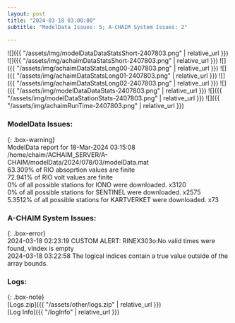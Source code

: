 ```yaml
---
layout: post
title: "2024-03-18 03:00:00"
subtitle: "ModelData Issues: 5; A-CHAIM System Issues: 2"

---
```


![]({{ "/assets/img/modelDataDataStatsShort-2407803.png" | relative_url }})
![]({{ "/assets/img/achaimDataStatsShort-2407803.png" | relative_url }})
![]({{ "/assets/img/achaimDataStatsLong00-2407803.png" | relative_url }})
![]({{ "/assets/img/achaimDataStatsLong01-2407803.png" | relative_url }})
![]({{ "/assets/img/achaimDataStatsLong02-2407803.png" | relative_url }})
![]({{ "/assets/img/modelDataDataStats-2407803.png" | relative_url }})
![]({{ "/assets/img/modelDataStationStats-2407803.png" | relative_url }})
![]({{ "/assets/img/achaimRunTime-2407803.png" | relative_url }})


### ModelData Issues:  
  
{: .box-warning}  
 ModelData report for 18-Mar-2024 03:15:08   
 /home/chaim/ACHAIM_SERVER/A-CHAIM/modelData/2024/078/03/modelData.mat   
 63.309% of RIO absoprtion values are finite   
 72.941% of RIO volt values are finite   
 0% of all possible stations for IONO were downloaded. x3120   
 0% of all possible stations for SENTINEL were downloaded. x2575   
 5.3512% of all possible stations for KARTVERKET were downloaded. x73   
  
### A-CHAIM System Issues:  
  
{: .box-error}  
2024-03-18 02:23:19 CUSTOM ALERT: RINEX303o:No valid times were found, vIndex is empty  
2024-03-18 03:22:58 The logical indices contain a true value outside of the array bounds.  

### Logs:  
  
{: .box-note}  
[Logs.zip]({{ "/assets/other/logs.zip" | relative_url }})  
[Log Info]({{ "/logInfo" | relative_url }})  
